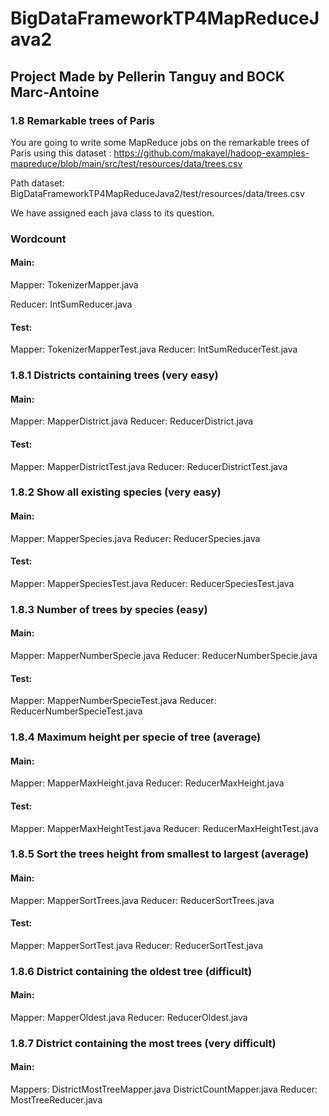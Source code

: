 # BigDataFrameworkTP4MapReduceJava2

## Project Made by Pellerin Tanguy and BOCK Marc-Antoine

### 1.8 Remarkable trees of Paris
You are going to write some MapReduce jobs on the remarkable trees of Paris using this dataset :
https://github.com/makayel/hadoop-examples-mapreduce/blob/main/src/test/resources/data/trees.csv

Path dataset:
BigDataFrameworkTP4MapReduceJava2/test/resources/data/trees.csv

We have assigned each java class to its question.

### Wordcount 
#### Main:
Mapper:
TokenizerMapper.java

Reducer:
IntSumReducer.java

#### Test:
Mapper:
TokenizerMapperTest.java
Reducer:
IntSumReducerTest.java

### 1.8.1 Districts containing trees (very easy)
#### Main:
Mapper:
MapperDistrict.java
Reducer:
ReducerDistrict.java

#### Test:
Mapper:
MapperDistrictTest.java
Reducer:
ReducerDistrictTest.java

### 1.8.2 Show all existing species (very easy)
#### Main:
Mapper:
MapperSpecies.java
Reducer:
ReducerSpecies.java

#### Test:
Mapper:
MapperSpeciesTest.java
Reducer:
ReducerSpeciesTest.java

### 1.8.3 Number of trees by species (easy)
#### Main:
Mapper:
MapperNumberSpecie.java
Reducer:
ReducerNumberSpecie.java

#### Test:
Mapper:
MapperNumberSpecieTest.java
Reducer:
ReducerNumberSpecieTest.java

### 1.8.4 Maximum height per specie of tree (average)
#### Main:
Mapper:
MapperMaxHeight.java
Reducer:
ReducerMaxHeight.java

#### Test:
Mapper:
MapperMaxHeightTest.java
Reducer:
ReducerMaxHeightTest.java

### 1.8.5 Sort the trees height from smallest to largest (average)
#### Main:
Mapper:
MapperSortTrees.java
Reducer:
ReducerSortTrees.java

#### Test:
Mapper:
MapperSortTest.java
Reducer:
ReducerSortTest.java

### 1.8.6 District containing the oldest tree (difficult)
#### Main:
Mapper:
MapperOldest.java
Reducer:
ReducerOldest.java

### 1.8.7 District containing the most trees (very difficult)
#### Main:
Mappers:
DistrictMostTreeMapper.java
DistrictCountMapper.java
Reducer:
MostTreeReducer.java
